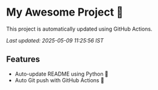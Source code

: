 # My Awesome Project 🚀

This project is automatically updated using GitHub Actions.

_Last updated: 2025-05-09 11:25:56 IST_

## Features
- Auto-update README using Python 🐍
- Auto Git push with GitHub Actions 🤖

